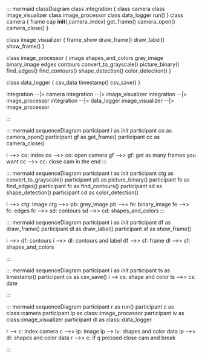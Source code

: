 ::: mermaid
classDiagram
    class integration {
    class camera
    class image_visualizer
    class image_processor
    class data_logger
    run()
  }
  class camera {
    frame
    cap
    __init__(,camera_index)
    get_frame()
    camera_open()
    camera_close()
  }

  class image_visualizer {
    frame_show
    draw_frame()
    draw_label()
    show_frame()
  }

  class image_processor {
    image
    shapes_and_colors
    gray_image
    binary_image
    edges
    contours
    convert_to_grayscale()
    picture_binary()
    find_edges()
    find_contours()
    shape_detection()
    color_detection()
  }

  class data_logger {
    csv_data
    timestamp()
    csv_save()
  }

  integration --|>  camera
  integration --|>  image_visualizer
  integration --|>  image_processor
  integration --|>  data_logger
  image_visualizer --|> image_processor


:::


::: mermaid
sequenceDiagram
participant i as _init_
participant co as camera_open()
participant gf as get_frame()
participant cc as camera_close()

i -->> co: index
co -->> co: open camera
gf -->> gf: get as many frames you want
cc -->> cc: close cam in the end
:::

::: mermaid
sequenceDiagram
participant i as _init_
participant ctg as convert_to_grayscale()
participant pb as picture_binary()
participant fe as find_edges()
participant fc as find_contours()
participant sd as shape_detection()
participant cd as color_detection()

i -->> ctg: image
ctg -->> pb: grey_image
pb -->> fe: binary_image
fe -->> fc: edges
fc -->> sd: contours
sd -->> cd: shapes_and_colors
:::

::: mermaid
sequenceDiagram
participant i as _init_
participant df as draw_frame()
participant dl as draw_label()
participant sf as show_frame()

i -->> df: contours
i -->> dl: contours and label
df -->> sf: frame
dl -->> sf: shapes_and_colors

:::

::: mermaid
sequenceDiagram
participant i as _init_
participant ts as timestamp()
participant cs as csv_save()
i --> cs: shape and color
ts -->> cs: date

:::

::: mermaid
sequenceDiagram
participant r as run()
participant c as class::camera
participant ip as class::image_processor
participant iv as class::image_visualizer
participant dl as class::data_logger

r --> c: index camera
c -->> ip: image
ip --> iv: shapes and color data
ip -->> dl: shapes and color data
r -->> c: if q pressed close cam and break

:::
